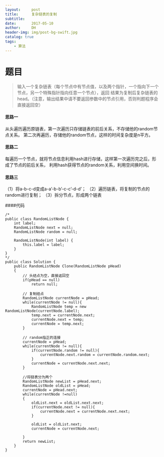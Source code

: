 ```yaml
---
layout:     post
title:      复杂链表的复制
subtitle:   
date:       2017-05-10
author:     DH
header-img: img/post-bg-swift.jpg 
catalog: true
tags:
    - 算法
---
```

# 题目

>输入一个复杂链表（每个节点中有节点值，以及两个指针，一个指向下一个节点，另一个特殊指针指向任意一个节点），返回
结果为复制后复杂链表的head。（注意，输出结果中请不要返回参数中的节点引用，否则判题程序会直接返回空）

#### 思路一

从头遍历遍历原链表，第一次遍历只存储链表的前后关系，不存储他的random节点关系。 
第二次再遍历，存储他的random节点，这样的时间复杂度是n平方。

#### 思路二

每遍历一个节点，就将节点信息利用hash进行存储，这样第一次遍历完之后，形成了节点的前后关系，
利用hash获得节点的random关系，利用空间换时间。

#### 思路三

（1）将a-b-c-d变成a-a’-b-b’-c-c’-d-d’； 
（2）遍历链表，将复制的节点的random进行复制； 
（3）拆分节点，形成两个链表

####代码

```
/*
public class RandomListNode {
    int label;
    RandomListNode next = null;
    RandomListNode random = null;

    RandomListNode(int label) {
        this.label = label;
    }
}
*/
public class Solution {
    public RandomListNode Clone(RandomListNode pHead)
    {
        // 头结点为空，直接返回空
        if(pHead == null)
            return null;

        // 复制结点
        RandomListNode currentNode = pHead; 
        while(currentNode != null){
            RandomListNode temp = new RandomListNode(currentNode.label);
            temp.next = currentNode.next;
            currentNode.next = temp;
            currentNode = temp.next;
        }

        // random指正的连接
        currentNode = pHead;
        while(currentNode != null){
            if(currentNode.random != null){
                currentNode.next.random = currentNode.random.next;
            }
            currentNode = currentNode.next.next;
        }

        //将链表分为两个
        RandomListNode newList = pHead.next;
        RandomListNode oldList = pHead;
        currentNode = pHead.next;
        while(currentNode !=null)
        {
            oldList.next = oldList.next.next;
            if(currentNode.next != null){
                currentNode.next = currentNode.next.next;
            }

            oldList = oldList.next;
            currentNode = currentNode.next;

        }
        return newList;
    }
}	

```
